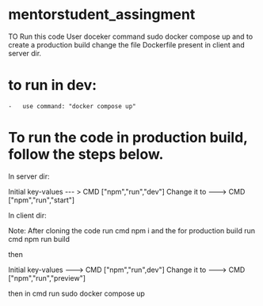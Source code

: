 # mentorstudent_assingment

TO Run this code User doceker command sudo docker compose up and to create a production build change the file Dockerfile present in client and server dir.

# to run in dev:
    -   use command: "docker compose up"



# To run the code in production build, follow the steps below. 

In server dir:

Initial key-values --- > CMD ["npm","run","dev"]
Change it to ---> CMD ["npm","run","start"]

In client dir:

Note: After cloning the code run cmd npm i and the for production build run cmd npm run build

then

Initial key-values ---> CMD ["npm","run",dev"]
Change it to ---> CMD ["npm","run","preview"]

then in cmd run sudo docker compose up